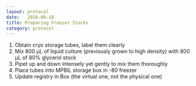 ```yaml
---
layout: protocol
date:   2016-08-10
title: Preparing Freezer Stocks
category: protocol
---
```

1. Obtain cryo storage tubes, label them clearly
2. Mix 800 µL of liquid culture (previously grown to high density) with 800 µL of 80% glycerol stock
3. Pipet up and down intensely yet gently to mix them thoroughly
4. Place tubes into MPBIL storage box in -80 freezer
5. Update registry in Box (the virtual one, not the physical one)
